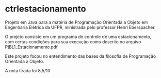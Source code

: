 # ctrlestacionamento

Projeto em Java para a matéria de Programação Orientada a Objeto em Engenharia Elétrica da UFPR, ministrada pelo professor Henri Eberspacher.

O projeto consiste em um programa de controle de uma estacionamento, com certas condições para sua execução como descrito no arquivo PjBL1_Estacionamento.pdf

Este projeto focou no entendimento das bases da filosofia de Programação Orientada à Objeto.

A nota tirada foi 8,5/10
